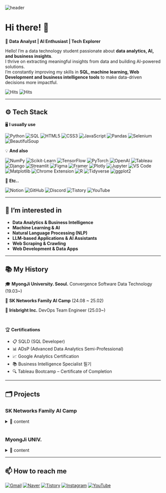 ![header](https://capsule-render.vercel.app/api?type=waving&color=gradient&height=250&section=header&text=Seo%20Jangho&fontSize=90)

# Hi there! 👋  

🚀 **Data Analyst | AI Enthusiast | Tech Explorer**  

Hello! I’m a data technology student passionate about **data analytics, AI, and business insights**.  
I thrive on extracting meaningful insights from data and building AI-powered solutions.  
I’m constantly improving my skills in **SQL, machine learning, Web Development and business intelligence tools** to make data-driven decisions more impactful.  

![Hits](https://visitor-badge.glitch.me/badge?page_id=wkd-gh&left_color=%2379C83D&right_color=%23555555&left_text=hits&right_text=github)
![Hits](https://hits.seeyoufarm.com/api/count/incr/badge.svg?url=https://github.com/wkd-gh&count_bg=%2379C83D&title_bg=%23555555&icon=github.svg&icon_color=%23E7E7E7&title=hits&edge_flat=false)

---

## ⚙ Tech Stack   
🖥️ **I usually use** 

![Python](https://img.shields.io/badge/-Python-3776AB?style=flat&logo=python&logoColor=white)  ![SQL](https://img.shields.io/badge/-SQL-4479A1?style=flat&logo=mysql&logoColor=white) ![HTML5](https://img.shields.io/badge/-HTML5-E34F26?style=flat&logo=html5&logoColor=white)  ![CSS3](https://img.shields.io/badge/-CSS3-1572B6?style=flat&logo=css3&logoColor=white)  ![JavaScript](https://img.shields.io/badge/-JavaScript-F7DF1E?style=flat&logo=javascript&logoColor=black) ![Pandas](https://img.shields.io/badge/-Pandas-150458?style=flat&logo=pandas&logoColor=white) ![Selenium](https://img.shields.io/badge/-Selenium-43B02A?style=flat&logo=selenium&logoColor=white) ![BeautifulSoup](https://img.shields.io/badge/-BeautifulSoup-4B8BBE?style=flat&logo=python&logoColor=white)

💡 **And also**  

![NumPy](https://img.shields.io/badge/-NumPy-013243?style=flat&logo=numpy&logoColor=white)  ![Scikit-Learn](https://img.shields.io/badge/-Scikit%20Learn-F7931E?style=flat&logo=scikit-learn&logoColor=white)  ![TensorFlow](https://img.shields.io/badge/-TensorFlow-FF6F00?style=flat&logo=tensorflow&logoColor=white)  ![PyTorch](https://img.shields.io/badge/-PyTorch-EE4C2C?style=flat&logo=pytorch&logoColor=white)  ![OpenAI](https://img.shields.io/badge/-OpenAI-412991?style=flat&logo=openai&logoColor=white)  ![Tableau](https://img.shields.io/badge/-Tableau-E97627?style=flat&logo=tableau&logoColor=white)  ![Django](https://img.shields.io/badge/-Django-092E20?style=flat&logo=django&logoColor=white) 
![Streamlit](https://img.shields.io/badge/-Streamlit-FF4B4B?style=flat&logo=streamlit&logoColor=white) ![Figma](https://img.shields.io/badge/-Figma-F24E1E?style=flat&logo=figma&logoColor=white) ![Framer](https://img.shields.io/badge/-Framer-0055FF?style=flat&logo=framer&logoColor=white)  ![Plotly](https://img.shields.io/badge/-Plotly-3F4F75?style=flat&logo=plotly&logoColor=white)   ![Jupyter](https://img.shields.io/badge/-Jupyter-F37626?style=flat&logo=jupyter&logoColor=white)  ![VS Code](https://img.shields.io/badge/-VS%20Code-007ACC?style=flat&logo=visual-studio-code&logoColor=white)  ![Matplotlib](https://img.shields.io/badge/-Matplotlib-11557C?style=flat&logo=python&logoColor=white)  ![Chrome Extension](https://img.shields.io/badge/-Chrome%20Extension-4285F4?style=flat&logo=googlechrome&logoColor=white) ![R](https://img.shields.io/badge/-R-276DC3?style=flat&logo=r&logoColor=white)  ![Tidyverse](https://img.shields.io/badge/-Tidyverse-1A162D?style=flat&logo=tidyverse&logoColor=white)  ![ggplot2](https://img.shields.io/badge/-ggplot2-0093D4?style=flat)

🔗 **Etc..**

![Notion](https://img.shields.io/badge/-Notion-000000?style=flat&logo=notion&logoColor=white) ![GitHub](https://img.shields.io/badge/-GitHub-181717?style=flat&logo=github&logoColor=white)  ![Discord](https://img.shields.io/badge/-Discord-5865F2?style=flat&logo=discord&logoColor=white)  ![Tistory](https://img.shields.io/badge/-Tistory-000000?style=flat&logo=tistory&logoColor=white) ![YouTube](https://img.shields.io/badge/-YouTube-FF0000?style=flat&logo=youtube&logoColor=white)
  

---

## 👀 I’m interested in  
- **Data Analytics & Business Intelligence**  
- **Machine Learning & AI**  
- **Natural Language Processing (NLP)**  
- **LLM-based Applications & AI Assistants**
- **Web Scraping & Crawling**
- **Web Development & Data Apps**   

---

## 📚 My History    
🎓 **MyongJi University. Seoul.** Convergence Software Data Technology (19.03~)

📖 **SK Networks Family AI Camp** (24.08 ~ 25.02)

💼 **Irisbright Inc.** DevOps Team Engineer (25.03~)
 
<br>

🏆 **Certifications**  
- 📋 SQLD (SQL Developer)  
- 📊 ADsP (Advanced Data Analytics Semi-Professional)  
- 📈 Google Analytics Certification  
- 📚 Business Intelligence Specialist 필기
- 🔍 Tableau Bootcamp – Certificate of Completion

---

## 🗂 Projects  

### SK Networks Family AI Camp 
<details>
  <summary>🔹 content</summary>
<br>
  
📌 **[SK Networks Family AI Camp 1st Project](https://github.com/SKNETWORKS-FAMILY-AICAMP/SKN05-1nd-3Team)**  
   - 🚗 전국 자동차 등록 현황 및 기업 FAQ 조회 시스템  
   - 📅 2024.09.05 ~ 2024.09.06
   - [![Notion](https://img.shields.io/badge/Notion-000000?style=flat&logo=notion&logoColor=white)](https://upbeat-william-67d.notion.site/SKN5-Term-Project-1-19a1ac6c275c80c987d2e27f4c4382ce)

📌 **[SK Networks Family AI Camp 2nd Project](https://github.com/SKNETWORKS-FAMILY-AICAMP/SKN05-2ST-1TEAM)**  
   - 🔍 고객 이탈 분석 및 예측  
   - 📅 2024.10.16 ~ 2024.10.17
   - 📑 [Presentation document](https://github.com/wkd-gh/20241212/blob/main/SK%20Networks%20Family%20AI%20Camp%202nd%20Term%20Project_Presentation%20document.pdf)

📌 **[SK Networks Family AI Camp 3rd Project](https://github.com/SKNETWORKS-FAMILY-AICAMP/SKN05-3RD-2Team)**  
   - 📄 LLM을 연동한 내·외부 문서 기반 질의응답 시스템  
   - 📅 2024.11.26 ~ 2024.11.28
   - 📑 [Presentation document](https://github.com/SKNETWORKS-FAMILY-AICAMP/SKN05-3RD-2TEAM/blob/main/SKN05-3rd-2Team%20document.pdf)
   - [![Notion](https://img.shields.io/badge/Notion-000000?style=flat&logo=notion&logoColor=white)](https://upbeat-william-67d.notion.site/SKN5-Term-Project-3-1521ac6c275c80e9af84f6d1d8c52e1e)

📌 **[SK Networks Family AI Camp 4th Project](https://github.com/SKNETWORKS-FAMILY-AICAMP/SKN05-4th-2TEAM)**  
   - 🚑 LLM 웹 어플리케이션 제작 및 배포 (응급처치 대응 매뉴얼 조회 시스템 + 인근 병원 조회 서비스)  
   - 📅 2024.12.18 ~ 2024.12.19
   - 📑 [Presentation document](https://github.com/SKNETWORKS-FAMILY-AICAMP/SKN05-4TH-2TEAM/blob/main/SKN05-4th-2Team/SKN05-4th-2Team-%EB%B0%9C%ED%91%9C%EC%9E%90%EB%A3%8C.pdf)
   - [![Notion](https://img.shields.io/badge/Notion-000000?style=flat&logo=notion&logoColor=white)](https://upbeat-william-67d.notion.site/SKN-Term-Project-4-1601ac6c275c80dd9710cc16caecd8d1)

📌 **[SK Networks Family AI Camp Final Project](https://github.com/SKNETWORKS-FAMILY-AICAMP/SKN05-final-3Team)**  
   - 🤖 FinPilot: LLM 기반 Chrome Extension
   - 📅 2024.12.20 ~ 2025.02.19
   - 📑 [Presentation document - Midterm](https://github.com/SKNETWORKS-FAMILY-AICAMP/SKN05-FINAL-3TEAM/blob/main/Docs/SKN05_3Team_%EC%A4%91%EA%B0%84%EB%B0%9C%ED%91%9C%EC%9E%90%EB%A3%8C.pdf)
   - 📑 [Presentation document - Final](https://github.com/SKNETWORKS-FAMILY-AICAMP/SKN05-FINAL-3TEAM/blob/main/Docs/SKN05_3Team_%EC%B5%9C%EC%A2%85%EB%B0%9C%ED%91%9C%EC%9E%90%EB%A3%8C.pdf)
   - [![Notion](https://img.shields.io/badge/Notion-000000?style=flat&logo=notion&logoColor=white)](https://alluring-cerise-57f.notion.site/FinPilot-Home-1655128db47f80cabc52e0568a116d94)
   - [![Chrome Web Store](https://img.shields.io/badge/Chrome_Web_Store-4285F4?style=flat&logo=googlechrome&logoColor=white)](https://chromewebstore.google.com/detail/finpilot/hpdfbpijlbahkobocmggbdlbajicbkda?hl=ko)
   - [![YouTube](https://img.shields.io/badge/-YouTube-FF0000?style=flat&logo=youtube&logoColor=white)](https://youtu.be/QYsDuSCmkFs)
</details>   

<br>

### MyongJi UNIV.
<details>
  <summary>🔹 content</summary>
<br>
  
📌 **[seoul-business-analysis](https://github.com/wkd-gh/seoul-business-analysis)**  
   - 📈 서울시 상권 분석 
   - 📅 2023.06.07 ~ 2023.06.14

📌 **[SDA 2023 Term Project](https://github.com/jiwon-yoon92/2023-SDA)**  
   - 😷 코로나로 인한 사회적 영향 분석 
   - 📅 2023.11.29 ~ 2023.12.13
   - 📑 [Presentation document](https://github.com/wkd-gh/SDA-2023-Term-Project/blob/main/SDA-2023-Term-Project.pdf)

📌 **[Travel Community Platform (TCP)](https://github.com/wkd-gh/TCP-Travel-Community-Platform-/tree/main)**  
   - ✈️ 소셜 여행 커뮤니티 플랫폼 웹서비스 개발 
   - 📅 2024.06.06 ~ 2024.06.13
   - 📑 [Presentation document](https://github.com/wkd-gh/TCP-Travel-Community-Platform-/blob/main/TCP(Travel%20Community%20Platform).pdf)
   - 🎥 [Demo video](https://www.veed.io/view/20819837-6974-4de9-884a-97f01aa55ac1?panel=share)

📌 **[Agricultural-product-classification](https://github.com/mju-capstone-qc/Agricultural-product-classification)**  
   - 🌾 NAITE: 농산물 품질 확인 서비스 
   - 📅 2024.03.05 ~ 2024.06.11
   - 📑 [Presentation document](https://docs.google.com/presentation/d/e/2PACX-1vQUcHRtOuFwj0a8N5oigyEV6WJdl1LqsW66oX-JDnCxmga_al-MWjOg4zYbIF20PA/pub?start=false&loop=false&delayms=3000&slide=id.p1)
   - 🎥 [Demo video](https://github.com/rhtjddls123/Agricultural-product-classification/assets/60644352/f60eaa1d-38a8-486f-9b74-3780d118248a)
</details>

---

## 📫 How to reach me  
[![Gmail](https://img.shields.io/badge/Gmail-red?style=flat&logo=gmail&logoColor=white)](mailto:sjh008272@gmail.com) [![Naver](https://img.shields.io/badge/Naver-03C75A?style=flat&logo=naver&logoColor=white)](mailto:sjh75555@naver.com)  [![Tistory](https://img.shields.io/badge/Tistory-000000?style=flat&logo=tistory&logoColor=white)](https://wkd-gh.tistory.com/)  [![Instagram](https://img.shields.io/badge/Instagram-E4405F?style=flat&logo=instagram&logoColor=white)](https://www.instagram.com/wkd_gh/) [![YouTube](https://img.shields.io/badge/YouTube-FF0000?style=flat&logo=youtube&logoColor=white)](https://www.youtube.com/@Jangho_Seo)

